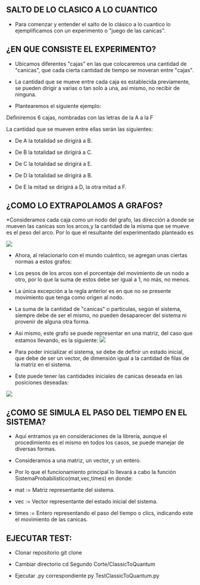 ## SALTO DE LO CLASICO A LO CUANTICO 

* Para comenzar y entender el salto de lo clásico a lo cuantico lo ejemplificamos con un experimento o "juego de las canicas".

## ¿EN QUE CONSISTE EL EXPERIMENTO?

* Ubicamos diferentes "cajas" en las que colocaremos una cantidad de "canicas", que cada cierta cantidad de tiempo se moveran entre "cajas".

* La cantidad que se mueve entre cada caja es establecida previamente, se pueden dirigir a varias o tan solo a una, así mismo, no recibir de ninguna.

* Plantearemos el siguiente ejemplo:

Definiremos 6 cajas, nombradas con las letras de la A a la F

La cantidad que se mueven entre ellas serán las siguientes:

* De A la totalidad se dirigirá a B.

* De B la totalidad se dirigirá a C.

* De C la totalidad se dirigirá a E.

* De D la totalidad se dirigirá a B.

* De E la mitad se dirigirá a D, la otra mitad a F.


## ¿COMO LO EXTRAPOLAMOS A GRAFOS?

*Consideramos cada caja como un nodo del grafo, las dirección a donde se mueven las canicas son los arcos,y
la cantidad de la misma que se mueve es el peso del arco. Por lo que el resultante del experimentado planteado es

![](imagenes/imagen1.png)



* Ahora, al relacionarlo con el mundo cuántico, se agregan unas ciertas normas a estos grafos:

* Los pesos de los arcos son el porcentaje del movimiento de un nodo a otro, por lo que la suma de estos debe ser igual a 1, no más, no menos.

* La única excepción a la regla anterior es en que no se presente movimiento que tenga como origen al nodo.

* La suma de la cantidad de "canicas" o particulas, según el sistema, siempre debe de ser el mismo, no pueden desaparecer del sistema ni provenir de alguna otra forma.



* Así mismo, este grafo se puede representar en una matriz, del caso que estamos llevando, es la siguiente:
![](imagenes/imagen2.png)





* Para poder inicializar el sistema, se debe de definir un estado inicial, que debe de ser un vector, 
de dimensión igual a la cantidad de filas de la matriz en el sistema.

* Este puede tener las cantidades iniciales de canicas deseada en las posiciones deseadas:

![](imagenes/imagen3.png)



## ¿COMO SE SIMULA EL PASO DEL TIEMPO EN EL SISTEMA?
* Aquí entramos ya en consideraciones de la librería, aunque el procedimiento es el mismo en todos los casos, 
 se puede manejar de diversas formas.

* Consideramos a una matriz, un vector, y un entero.

* Por lo que el funcionamiento principal lo llevará a cabo la función SistemaProbabilistico(mat,vec,times) en donde:

* mat := Matriz representante del sistema.

* vec := Vector representante del estado inicial del sistema.

* times := Entero representando el paso del tiempo o clics, indicando este el movimiento de las canicas.


## EJECUTAR TEST:

* Clonar repositorio git clone

* Cambiar directorio cd Segundo Corte/ClassicToQuantum

* Ejecutar .py correspondiente py TestClassicToQuantum.py














